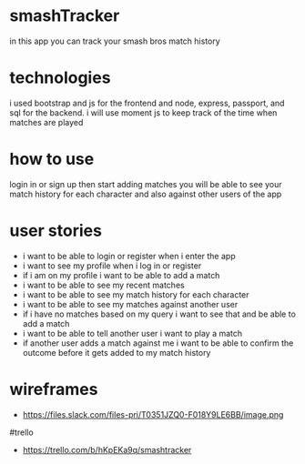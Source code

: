 # smashTracker
 in this app you can track your smash bros match history 
 
# technologies 
i used bootstrap and js for the frontend and node, express, passport, and sql for the backend. i will use moment js to keep track of the time when matches are played

# how to use
login in or sign up then start adding matches
you will be able to see your match history for each character and also against other users of the app

# user stories
- i want to be able to login or register when i enter the app
- i want to see my profile when i log in or register
- if i am on my profile i want to be able to add a match
- i want to be able to see my recent matches
- i want to be able to see my match history for each character 
- i want to be able to see my matches against another user
- if i have no matches based on my query i want to see that and be able to add a match
- i want to be able to tell another user i want to play a match 
- if another user adds a match against me i want to be able to confirm the outcome before it gets added to my match history

# wireframes
- https://files.slack.com/files-pri/T0351JZQ0-F018Y9LE6BB/image.png

#trello
- https://trello.com/b/hKpEKa9q/smashtracker
